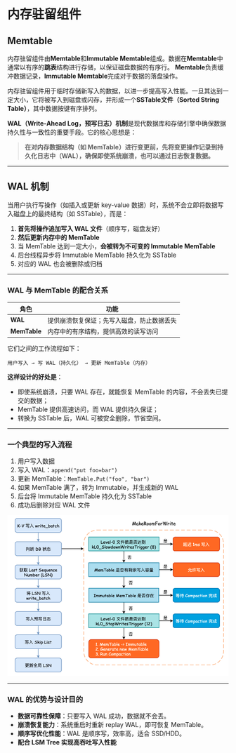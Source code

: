 # 内存驻留组件

## Memtable

内存驻留组件由**Memtable**和**Immutable Memtable**组成。数据在**Memtable**中通常以有序的**跳表**结构进行存储，以保证磁盘数据的有序行。
**Memtable**负责缓冲数据记录，**Immutable Memtable**完成对于数据的落盘操作。

内存驻留组件用于临时存储新写入的数据，以进一步提高写入性能。一旦其达到一定大小，它将被写入到磁盘或闪存，并形成一个**SSTable文件（Sorted String Table）**，其中数据按键有序排列。

**WAL（Write-Ahead Log，预写日志）机制**是现代数据库和存储引擎中确保数据持久性与一致性的重要手段。它的核心思想是：

> **在对内存数据结构（如 MemTable）进行变更前，先将变更操作记录到持久化日志中（WAL），确保即使系统崩溃，也可以通过日志恢复数据。**

---

## WAL 机制

当用户执行写操作（如插入或更新 key-value 数据）时，系统不会立即将数据写入磁盘上的最终结构（如 SSTable），而是：

1. **首先将操作追加写入 WAL 文件**（顺序写，磁盘友好）
2. **然后更新内存中的 MemTable**
3. 当 MemTable 达到一定大小，**会被转为不可变的 Immutable MemTable**
4. 后台线程异步将 Immutable MemTable 持久化为 SSTable
5. 对应的 WAL 也会被删除或归档

---

### WAL 与 MemTable 的配合关系

| 角色           | 功能                    |
|--------------|-----------------------|
| **WAL**      | 提供崩溃恢复保证；先写入磁盘，防止数据丢失 |
| **MemTable** | 内存中的有序结构，提供高效的读写访问    |

它们之间的工作流程如下：

```
用户写入 → 写 WAL（持久化） → 更新 MemTable（内存）
```

**这样设计的好处是**：

- 即使系统崩溃，只要 WAL 存在，就能恢复 MemTable 的内容，不会丢失已提交的数据；
- MemTable 提供高速访问，而 WAL 提供持久保证；
- 转换为 SSTable 后，WAL 可被安全删除，节省空间。

---

### 一个典型的写入流程

1. 用户写入数据
2. 写入 WAL：`append("put foo=bar")`
3. 更新 MemTable：`MemTable.Put("foo", "bar")`
4. 如果 MemTable 满了，转为 Immutable，并生成新的 WAL
5. 后台将 Immutable MemTable 持久化为 SSTable
6. 成功后删除对应 WAL 文件

![Alt text](../docs/pics/1628835101487.png)

---

### WAL 的优势与设计目的

- **数据可靠性保障**：只要写入 WAL 成功，数据就不会丢。
- **崩溃恢复能力**：系统重启时重新 replay WAL，即可恢复 MemTable。
- **顺序写优化性能**：WAL 是顺序写，效率高，适合 SSD/HDD。
- **配合 LSM Tree 实现高吞吐写入性能**
